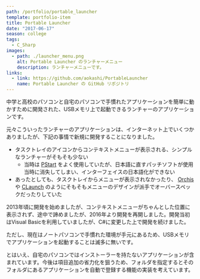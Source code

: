 ```yaml
---
path: /portfolio/portable_launcher
template: portfolio-item
title: Portable Launcher
date: "2017-06-17"
season: college
tags:
  - C_Sharp
images:
  - path: ./launcher_menu.png
    alt: Portable Launcher のランチャーメニュー
    description: ランチャーメニューです。
links:
  - link: https://github.com/aokashi/PortableLauncher
    name: Portable Launcher の GitHub リポジトリ
---
```


中学と高校のパソコンと自宅のパソコンで手慣れたアプリケーションを簡単に動かすために開発された、USBメモリ上で起動できるランチャーのアプリケーションです。

元々こういったランチャーのアプリケーションは、インターネット上でいくつかありましたが、下記の事情で新規に開発することになりました。

- タスクトレイのアイコンからコンテキストメニューが表示される、シンプルなランチャーがそもそも少ない
    - 当時は [PStart](http://www.pegtop.net/start/) をよく使用していたが、日本語に直すパッチソフトが使用当時に消失してしまい、インターフェイスの日本語化ができない
- あったとしても、タスクトレイからメニューが表示されなかったり、 [Orchis](http://www.eonet.ne.jp/~gorota/) や [CLaunch](https://hp.vector.co.jp/authors/VA018351/claunch.html) のようにそもそもメニューのデザインが派手でオーバースペックだったりしていた

2013年頃に開発を始めましたが、コンテキストメニューがちゃんとした位置に表示されず、途中で諦めましたが、2016年より開発を再開しました。開発当初はVisual Basicを利用していましたが、C#に変更した上で開発を続けました。

ただし、現在はノートパソコンで手慣れた環境が手元にあるため、USBメモリでアプリケーションを起動することは滅多に無いです。

とはいえ、自宅のパソコンではインストーラーを持たないアプリケーションが含まれています。今後は項目追加の省力化を狙うため、フォルダを指定するとそのフォルダにあるアプリケーションを自動で登録する機能の実装を考えています。
